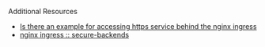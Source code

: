 Additional Resources

* [Is there an example for accessing https service behind the nginx ingress](https://github.com/kubernetes/ingress-nginx/issues/2474)
* [nginx ingress :: secure-backends](https://kubernetes.github.io/ingress-nginx/user-guide/nginx-configuration/annotations/#secure-backends)
